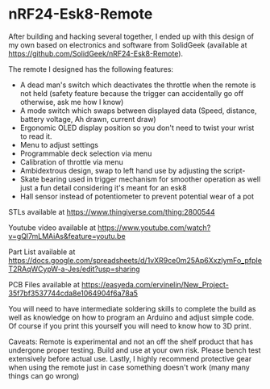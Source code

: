 # nRF24-Esk8-Remote

After building and hacking several together, I ended up with this design of my own based on electronics and software from SolidGeek (available at https://github.com/SolidGeek/nRF24-Esk8-Remote).
 
The remote I designed has the following features:

- A dead man's switch which deactivates the throttle when the remote is not held (safety feature because the trigger can accidentally go off otherwise, ask me how I know)
- A mode switch which swaps between displayed data (Speed, distance, battery voltage, Ah drawn, current draw)
- Ergonomic OLED display position so you don't need to twist your wrist to read it.
- Menu to adjust settings
- Programmable deck selection via menu
- Calibration of throttle via menu
- Ambidextrous design, swap to left hand use by adjusting the script-
- Skate bearing used in trigger mechanism for smoother operation as well just a fun detail considering it's meant for an esk8
- Hall sensor instead of potentiometer to prevent potential wear of a pot

STLs available at https://www.thingiverse.com/thing:2800544

Youtube video available at https://www.youtube.com/watch?v=gQl7mLMAiAs&feature=youtu.be

Part List available at https://docs.google.com/spreadsheets/d/1vXR9ce0m25Ap6XxzlymFo_pfpIeT2RAqWCypW-a-Jes/edit?usp=sharing

PCB Files available at https://easyeda.com/ervinelin/New_Project-35f7bf3537744cda8e1064904f6a78a5

You will need to have intermediate soldering skills to complete the build as well as knowledge on how to program an Arduino and adjust simple code. Of course if you print this yourself you will need to know how to 3D print.

Caveats:
Remote is experimental and not an off the shelf product that has undergone proper testing. Build and use at your own risk. Please bench test extensively before actual use. Lastly, I highly recommend protective gear when using the remote just in case something doesn't work (many many things can go wrong)
